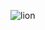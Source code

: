 
![lion](https://github.com/Thomaqan/Anime-Utopia/assets/143203447/0dace190-2431-408b-8204-bfec51f16f44)
